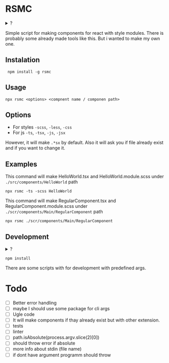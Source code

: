 # RSMC

<details>
  <summary>?</summary>
  
react-style-module-creator
  
</details>

Simple script for making components for react with style modules.
There is probably some already made tools like this. But i wanted to make my own one.

## Instalation

```
 npm install -g rsmc
```

## Usage

```
npx rsmc <options> <compnent name / componen path>
```

## Options

- For styles `-scss`, `-less`, `-css`
- For js `-ts`, `-tsx`, `-js`, `-jsx`

However, it will make `.*sx` by default.
Also it will ask you if file already exist and if you want to change it.

## Examples

This command will make HelloWorld.tsx and HelloWorld.module.scss under `./src/components/HelloWorld` path

```
npx rsmc -ts -scss HelloWorld
```

This command will make RegularComponent.tsx and RegularComponent.module.scss under `./scr/components/Main/RegularComponent` path

```
npx rsmc ./scr/components/Main/RegularComponent
```

## Development

<details>
  <summary>?</summary>
  
Ugly code. Dont watch.
  
</details>

```
npm install
```

There are some scripts with for development with predefined args.

# Todo

- [ ] Better error handling
- [ ] maybe I should use some package for cli args
- [ ] Ugle code
- [ ] It will make components if thay already exist but with other extension.
- [ ] tests
- [ ] linter
- [ ] path.isAbsolute(process.argv.slice(2)[0])
- [ ] should throw error if absolute
- [ ] more info about stdin (file name)
- [ ] if dont have argument programm should throw
